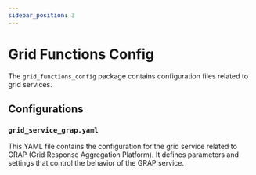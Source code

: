 ```yaml
---
sidebar_position: 3
---
```


# Grid Functions Config

The `grid_functions_config` package contains configuration files related to grid services.

## Configurations

### `grid_service_grap.yaml`

This YAML file contains the configuration for the grid service related to GRAP (Grid Response Aggregation Platform). It defines parameters and settings that control the behavior of the GRAP service.